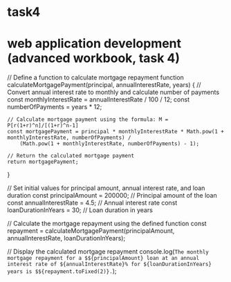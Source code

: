 # task4
# web application development (advanced workbook, task 4)
// Define a function to calculate mortgage repayment
function calculateMortgagePayment(principal, annualInterestRate, years) {
    // Convert annual interest rate to monthly and calculate number of payments
    const monthlyInterestRate = annualInterestRate / 100 / 12;
    const numberOfPayments = years * 12;

    // Calculate mortgage payment using the formula: M = P[r(1+r)^n]/[(1+r)^n-1]
    const mortgagePayment = principal * monthlyInterestRate * Math.pow(1 + monthlyInterestRate, numberOfPayments) /
        (Math.pow(1 + monthlyInterestRate, numberOfPayments) - 1);

    // Return the calculated mortgage payment
    return mortgagePayment;
}

// Set initial values for principal amount, annual interest rate, and loan duration
const principalAmount = 200000; // Principal amount of the loan
const annualInterestRate = 4.5; // Annual interest rate
const loanDurationInYears = 30; // Loan duration in years

// Calculate the mortgage repayment using the defined function
const repayment = calculateMortgagePayment(principalAmount, annualInterestRate, loanDurationInYears);

// Display the calculated mortgage repayment
console.log(`The monthly mortgage repayment for a $${principalAmount} loan at an annual interest rate of ${annualInterestRate}% for ${loanDurationInYears} years is $${repayment.toFixed(2)}.`);
